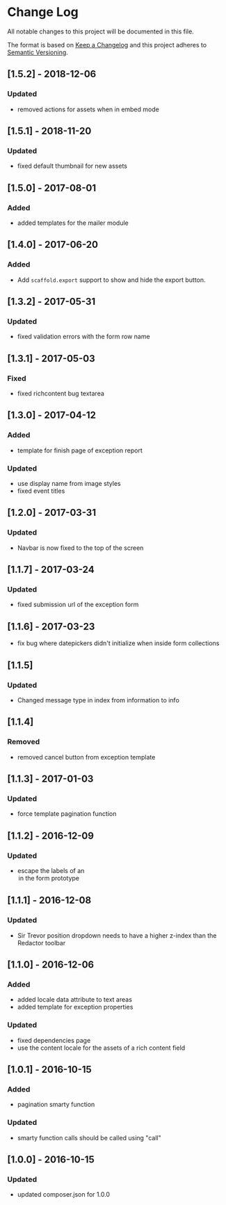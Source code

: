 # Change Log
All notable changes to this project will be documented in this file.

The format is based on [Keep a Changelog](http://keepachangelog.com/)
and this project adheres to [Semantic Versioning](http://semver.org/).

## [1.5.2] - 2018-12-06
### Updated
- removed actions for assets when in embed mode

## [1.5.1] - 2018-11-20
### Updated
- fixed default thumbnail for new assets

## [1.5.0] - 2017-08-01
### Added
- added templates for the mailer module

## [1.4.0] - 2017-06-20
### Added
- Add `scaffold.export` support to show and hide the export button.

## [1.3.2] - 2017-05-31
### Updated
- fixed validation errors with the form row name

## [1.3.1] - 2017-05-03
### Fixed
- fixed richcontent bug textarea

## [1.3.0] - 2017-04-12
### Added
- template for finish page of exception report

### Updated
- use display name from image styles
- fixed event titles

## [1.2.0] - 2017-03-31
### Updated
- Navbar is now fixed to the top of the screen

## [1.1.7] - 2017-03-24
### Updated
- fixed submission url of the exception form

## [1.1.6] - 2017-03-23
- fix bug where datepickers didn't initialize when inside form collections

## [1.1.5]
### Updated
- Changed message type in index from information to info

## [1.1.4]
### Removed
- removed cancel button from exception template

## [1.1.3] - 2017-01-03
### Updated
- force template pagination function

## [1.1.2] - 2016-12-09
### Updated
- escape the labels of an <option> in the form prototype

## [1.1.1] - 2016-12-08
### Updated
- Sir Trevor position dropdown needs to have a higher z-index than the Redactor toolbar

## [1.1.0] - 2016-12-06
### Added
- added locale data attribute to text areas
- added template for exception properties

### Updated
- fixed dependencies page
- use the content locale for the assets of a rich content field

## [1.0.1] - 2016-10-15
### Added
- pagination smarty function

### Updated
- smarty function calls should be called using "call"

## [1.0.0] - 2016-10-15
### Updated
- updated composer.json for 1.0.0

